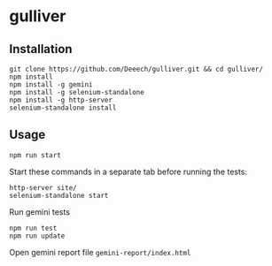 # gulliver

## Installation

```
git clone https://github.com/Deeech/gulliver.git && cd gulliver/
npm install
npm install -g gemini
npm install -g selenium-standalone
npm install -g http-server
selenium-standalone install
```

## Usage
```
npm run start
```

Start these commands in a separate tab before running the tests:
```
http-server site/
selenium-standalone start
```

Run gemini tests
```
npm run test
npm run update
```

Open gemini report file `gemini-report/index.html`
